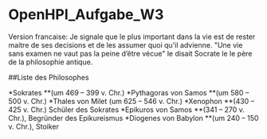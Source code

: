 # OpenHPI_Aufgabe_W3
Version francaise:
Je signale que le plus important dans la vie est de rester maitre de ses decisions et de les assumer quoi qu'il advienne.
"Une vie sans examen ne vaut pas la peine d’être vécue" le disait Socrate le  le père de la philosophie antique.

##Liste des Philosophes

*Sokrates 
 **(um 469 – 399 v. Chr.)
*Pythagoras von Samos 
 **(um 580 – 500 v. Chr.)
*Thales von Milet (um 625 – 546 v. Chr.)
*Xenophon 
 **(430 – 425 v. Chr.) Schüler des Sokrates
*Epikuros von Samos 
 **(341 – 270 v. Chr.), Begründer des Epikureismus
*Diogenes von Babylon 
 **(um 240 – 150 v. Chr.), Stoiker
